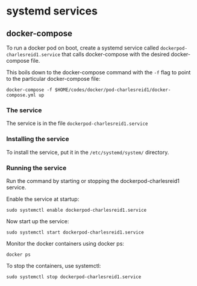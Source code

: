 # systemd services

## docker-compose

To run a docker pod on boot, create a systemd service 
called `dockerpod-charlesreid1.service` that calls docker-compose
with the desired docker-compose file.

This boils down to the docker-compose command with
the `-f` flag to point to the particular docker-compose file:

```
docker-compose -f $HOME/codes/docker/pod-charlesreid1/docker-compose.yml up
```

### The service

The service is in the file `dockerpod-charlesreid1.service`

### Installing the service

To install the service, put it in the `/etc/systemd/system/` directory.

### Running the service

Run the command by starting or stopping the dockerpod-charlesreid1 service.

Enable the service at startup:

```
sudo systemctl enable dockerpod-charlesreid1.service
```

Now start up the service:

```
sudo systemctl start dockerpod-charlesreid1.service
```

Monitor the docker containers using docker ps:

```
docker ps
```

To stop the containers, use systemctl:

```
sudo systemctl stop dockerpod-charlesreid1.service
```


